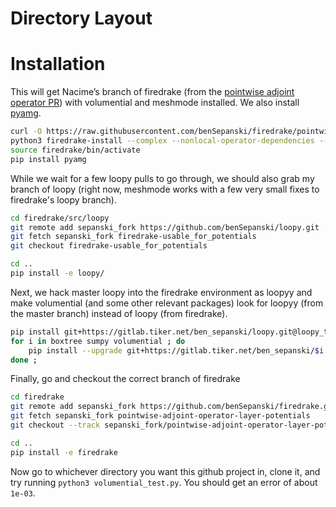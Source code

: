 # Directory Layout


# Installation

This will get Nacime’s branch of firedrake 
(from the [pointwise adjoint operator PR](https://github.com/firedrakeproject/firedrake/pull/1674))
with volumential and meshmode installed.
We also install [pyamg](https://github.com/pyamg/pyamg).
```bash
curl -O https://raw.githubusercontent.com/benSepanski/firedrake/pointwise-adjoint-operator-layer-potentials/scripts/firedrake-install
python3 firedrake-install --complex --nonlocal-operator-dependencies --package-branch firedrake pointwise-adjoint-operator --package-branch PyOP2 DataCarrier-object-versionning --package-branch pyadjoint pointwise-adjoint-operator --package-branch tsfc pointwise-operators --package-branch ufl external-operator
source firedrake/bin/activate
pip install pyamg
```
While we wait for a few loopy pulls to go through, we should also grab my branch of loopy
(right now, meshmode works with a few very small fixes to firedrake's loopy branch).
```bash
cd firedrake/src/loopy
git remote add sepanski_fork https://github.com/benSepanski/loopy.git
git fetch sepanski_fork firedrake-usable_for_potentials
git checkout firedrake-usable_for_potentials

cd ..
pip install -e loopy/
```
Next, we hack master loopy into the firedrake environment as loopyy and make volumential
(and some other relevant packages) look for loopyy
(from the master branch) instead of loopy (from firedrake).
```bash
pip install git+https://gitlab.tiker.net/ben_sepanski/loopy.git@loopy_to_loopyy#egg=loo.pyy
for i in boxtree sumpy volumential ; do
    pip install --upgrade git+https://gitlab.tiker.net/ben_sepanski/$i.git@loopy_to_loopyy ;
done ;
```
Finally, go and checkout the correct branch of firedrake
```bash
cd firedrake
git remote add sepanski_fork https://github.com/benSepanski/firedrake.git
git fetch sepanski_fork pointwise-adjoint-operator-layer-potentials
git checkout --track sepanski_fork/pointwise-adjoint-operator-layer-potentials

cd ..
pip install -e firedrake
```

Now go to whichever directory you want this github project in, clone it,
and try running `python3 volumential_test.py`. You should get an error
of about `1e-03`.
